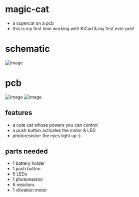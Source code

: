 # magic-cat
* a supercat on a pcb
* this is my first time working with KiCad & my first ever pcb!

# schematic
![image](https://github.com/user-attachments/assets/d79cce70-cd12-4cf8-aa51-425f8960ed22)

# pcb
![image](https://github.com/user-attachments/assets/f233b0ff-0744-417f-bcd2-477da47bbcf2)
![image](https://github.com/user-attachments/assets/f74b416d-c1e7-4f64-89f6-548138cfd5f3)

## features
* a cute cat whose powers you can control
* a push button activates the motor & LED
* photoresistor: the eyes light up :)

## parts needed
* 1 battery holder
* 1 push button
* 5 LEDs
* 1 photoresistor
* 6 resistors
* 1 vibration motor

